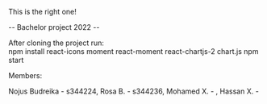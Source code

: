 This is the right one!

-- Bachelor project 2022 --

After cloning the project run:<br/>
npm install react-icons moment react-moment react-chartjs-2 chart.js
npm start

Members:

Nojus Budreika - s344224,
Rosa B. - s344236,
Mohamed X. - ,
Hassan X. - 
